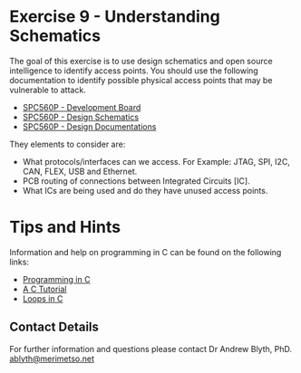 # Exercise 9 - Understanding Schematics

The goal of this exercise is to use design schematics and open source intelligence to identify access points. You should use the following documentation to identify possible physical access points that may be vulnerable to attack.

* [SPC560P - Development Board]()
* [SPC560P - Design Schematics]()
* [SPC560P - Design Documentations]()

They elements to consider are:

* What protocols/interfaces can we access. For Example: JTAG, SPI, I2C, CAN, FLEX, USB and Ethernet.
* PCB routing of connections between Integrated Circuits [IC].
* What ICs are being used and do they have unused access points.

# Tips and Hints
Information and help on programming in C can be found on the following links:
* [Programming in C](https://beginnersbook.com/2014/01/c-program-structure/)
* [A C Tutorial](https://www.cprogramming.com/tutorial/c-tutorial.html?inl=nv)
* [Loops in C](https://www.tutorialspoint.com/cprogramming/c_loops.htm)

## Contact Details

For further information and questions please contact Dr Andrew Blyth, PhD. <ablyth@merimetso.net>
